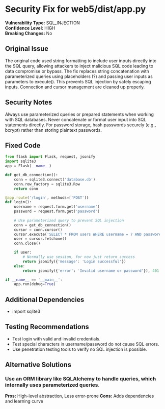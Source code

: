 # Security Fix for web5/dist/app.py

**Vulnerability Type:** SQL_INJECTION  
**Confidence Level:** HIGH  
**Breaking Changes:** No

## Original Issue
The original code used string formatting to include user inputs directly into the SQL query, allowing attackers to inject malicious SQL code leading to data compromise or bypass. The fix replaces string concatenation with parameterized queries using placeholders (?) and passing user inputs as parameters to execute(). This prevents SQL injection by safely escaping inputs. Connection and cursor management are cleaned up properly.

## Security Notes
Always use parameterized queries or prepared statements when working with SQL databases. Never concatenate or format user input into SQL statements directly. For password storage, hash passwords securely (e.g., bcrypt) rather than storing plaintext passwords.

## Fixed Code
```py
from flask import Flask, request, jsonify
import sqlite3
app = Flask(__name__)

def get_db_connection():
    conn = sqlite3.connect('database.db')
    conn.row_factory = sqlite3.Row
    return conn

@app.route('/login', methods=['POST'])
def login():
    username = request.form.get('username')
    password = request.form.get('password')
    
    # Use parameterized query to prevent SQL injection
    conn = get_db_connection()
    cursor = conn.cursor()
    cursor.execute('SELECT * FROM users WHERE username = ? AND password = ?', (username, password))
    user = cursor.fetchone()
    conn.close()

    if user:
        # Normally use session, for now just return success
        return jsonify({'message': 'Login successful'})
    else:
        return jsonify({'error': 'Invalid username or password'}), 401

if __name__ == '__main__':
    app.run(debug=True)

```

## Additional Dependencies
- import sqlite3

## Testing Recommendations
- Test login with valid and invalid credentials.
- Test special characters in username/password do not cause SQL errors.
- Use penetration testing tools to verify no SQL injection is possible.

## Alternative Solutions

### Use an ORM library like SQLAlchemy to handle queries, which internally uses parameterized queries.
**Pros:** High-level abstraction, Less error-prone
**Cons:** Adds dependencies and learning curve

